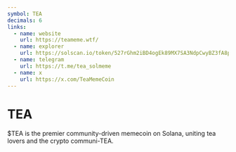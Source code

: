 ```yaml
---
symbol: TEA
decimals: 6
links:
  - name: website
    url: https://teameme.wtf/
  - name: explorer
    url: https://solscan.io/token/527rGhm2iBD4ogEk89MX7SA3NdpCwyBZ3fA8pKaoHg6E
  - name: telegram
    url: https://t.me/tea_solmeme
  - name: x
    url: https://x.com/TeaMemeCoin
---
```


# TEA

$TEA is the premier community-driven memecoin on Solana, uniting tea lovers and the crypto communi-TEA.
